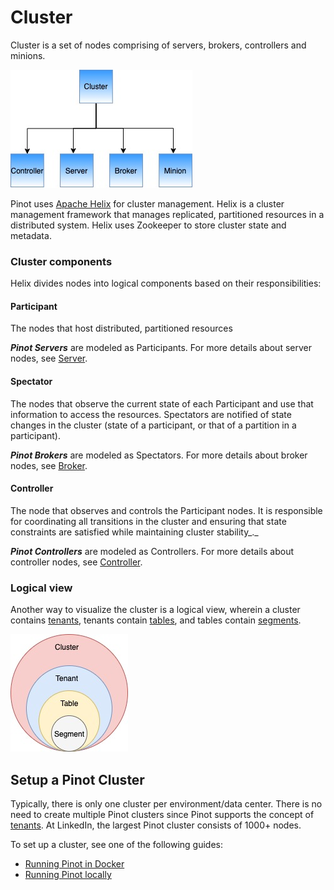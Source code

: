 # Cluster

Cluster is a set of nodes comprising of servers, brokers, controllers and minions.

![Pinot cluster components](../../.gitbook/assets/components.jpg)

Pinot uses [Apache Helix](http://helix.apache.org) for cluster management. Helix is a cluster management framework that manages replicated, partitioned resources in a distributed system. Helix uses Zookeeper to store cluster state and metadata.

### Cluster components

Helix divides nodes into logical components based on their responsibilities:

#### Participant

The nodes that host distributed, partitioned resources

_**Pinot Servers**_ are modeled as Participants. For more details about server nodes, see [Server](server.md).

#### Spectator

The nodes that observe the current state of each Participant and use that information to access the resources. Spectators are notified of state changes in the cluster (state of a participant, or that of a partition in a participant).

_**Pinot Brokers**_ are modeled as Spectators. For more details about broker nodes, see [Broker](broker.md).

#### Controller

The node that observes and controls the Participant nodes. It is responsible for coordinating all transitions in the cluster and ensuring that state constraints are satisfied while maintaining cluster stability_._

_**Pinot Controllers**_ are modeled as Controllers. For more details about controller nodes, see [Controller](controller.md).

### Logical view

Another way to visualize the cluster is a logical view, wherein a cluster contains [tenants](tenant.md), tenants contain [tables](table.md), and tables contain [segments](segment.md).

![](../../.gitbook/assets/clusterlogical.jpg)

## Setup a Pinot Cluster

Typically, there is only one cluster per environment/data center. There is no need to create multiple Pinot clusters since Pinot supports the concept of [tenants](tenant.md). At LinkedIn, the largest Pinot cluster consists of 1000+ nodes.

To set up a cluster, see one of the following guides:

* [Running Pinot in Docker](../getting-started/running-pinot-in-docker.md)
* [Running Pinot locally](../getting-started/running-pinot-locally.md)

